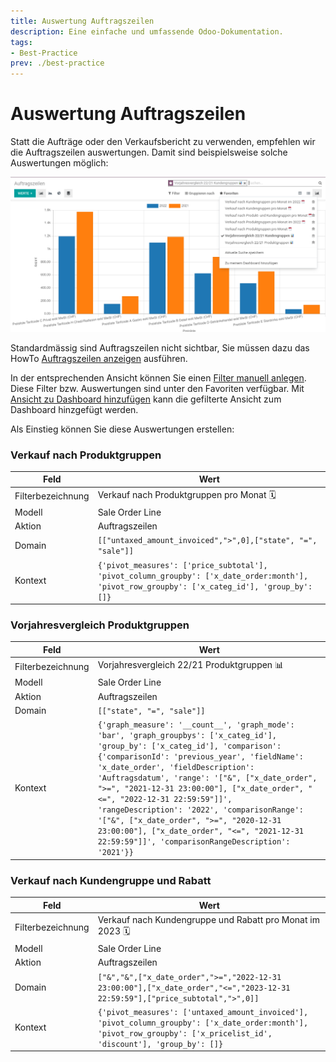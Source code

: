 ```yaml
---
title: Auswertung Auftragszeilen
description: Eine einfache und umfassende Odoo-Dokumentation.
tags:
- Best-Practice
prev: ./best-practice
---
```


# Auswertung Auftragszeilen

Statt die Aufträge oder den Verkaufsbericht zu verwenden, empfehlen wir die Auftragszeilen auswertungen. Damit sind beispielsweise solche Auswertungen möglich:

![](attachments/Best%20Practice%20Auftragszeilen%20auswerten.png)

Standardmässig sind Auftragszeilen nicht sichtbar, Sie müssen dazu das HowTo [Auftragszeilen anzeigen](Sale.md#Auftragszeilen%20anzeigen) ausführen.

In der entsprechenden Ansicht können Sie einen [Filter manuell anlegen](Development%20Views.md#Filter%20manuell%20anlegen). Diese Filter bzw. Auswertungen sind unter den Favoriten verfügbar. Mit [Ansicht zu Dashboard hinzufügen](Dashboards.md#Ansicht%20zu%20Dashboard%20hinzufügen) kann die gefilterte Ansicht zum Dashboard hinzgefügt werden.

Als Einstieg können Sie diese Auswertungen erstellen:

### Verkauf nach Produktgruppen

| Feld              | Wert                                                                                                                                          |
| ----------------- | --------------------------------------------------------------------------------------------------------------------------------------------- |
| Filterbezeichnung | Verkauf nach Produktgruppen pro Monat 🗓️                                                                                                      |
| Modell            | Sale Order Line                                                                                                                               |
| Aktion            | Auftragszeilen                                                                                                                                              |
| Domain            | `[["untaxed_amount_invoiced",">",0],["state", "=", "sale"]]`                                                                                                                  |
| Kontext           | `{'pivot_measures': ['price_subtotal'], 'pivot_column_groupby': ['x_date_order:month'], 'pivot_row_groupby': ['x_categ_id'], 'group_by': []}` |

### Vorjahresvergleich Produktgruppen

| Feld              | Wert                                                                                                                                          |
| ----------------- | --------------------------------------------------------------------------------------------------------------------------------------------- |
| Filterbezeichnung | Vorjahresvergleich 22/21 Produktgruppen 📊                                                                                                      |
| Modell            | Sale Order Line                                                                                                                               |
| Aktion            | Auftragszeilen                                                                                                                                              |
| Domain            | `[["state", "=", "sale"]]`                                                                                                                  |
| Kontext           | `{'graph_measure': '__count__', 'graph_mode': 'bar', 'graph_groupbys': ['x_categ_id'], 'group_by': ['x_categ_id'], 'comparison': {'comparisonId': 'previous_year', 'fieldName': 'x_date_order', 'fieldDescription': 'Auftragsdatum', 'range': '["&", ["x_date_order", ">=", "2021-12-31 23:00:00"], ["x_date_order", "<=", "2022-12-31 22:59:59"]]', 'rangeDescription': '2022', 'comparisonRange': '["&", ["x_date_order", ">=", "2020-12-31 23:00:00"], ["x_date_order", "<=", "2021-12-31 22:59:59"]]', 'comparisonRangeDescription': '2021'}}` |

### Verkauf nach Kundengruppe und Rabatt

| Feld              | Wert                                                                                                                                                                   |
| ----------------- | ---------------------------------------------------------------------------------------------------------------------------------------------------------------------- |
| Filterbezeichnung | Verkauf nach Kundengruppe und Rabatt pro Monat im 2023 🗓️                                                                                                              |
| Modell            | Sale Order Line                                                                                                                                                        |
| Aktion            | Auftragszeilen                                                                                                                                                         |
| Domain            | `["&","&",["x_date_order",">=","2022-12-31 23:00:00"],["x_date_order","<=","2023-12-31 22:59:59"],["price_subtotal",">",0]]`                                           |
| Kontext           | `{'pivot_measures': ['untaxed_amount_invoiced'], 'pivot_column_groupby': ['x_date_order:month'], 'pivot_row_groupby': ['x_pricelist_id', 'discount'], 'group_by': []}` |
